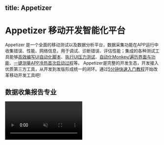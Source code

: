 title: Appetizer
---

# Appetizer 移动开发智能化平台
Appetizer 是一个全面的移动测试以及数据分析平台，数据采集功能在APP运行中收集错误、性能、网络信息，用于调试、诊断错误、评估性能；集成的各种测试工具能够[高效编写UI自动化脚本]()、[执行UI压力测试]()、[自动化Monkey/遍历界面与功能]()、[一键测量APP冷热首次启动过程]()等。 Appetizer是完整的开发生态，开发接入优质第三方工具，从开发到发版形成统一的闭环。通过[5分钟快速入门教程](get-started.html)开始改革移动开发工具吧!

## 数据收集报告专业
<video src="/videos/report.mp4" autoplay loop controls muted width="50%" class="center-block"/>
| 网络请求详细细节 | 时间轴图运行过程明明白白 | 流量优化异常简单 | 
|:-----------------:| :---------------: | :--: |
|  ![](usage/reports-details.png) |![](usage/reports-timeline.png)| ![](advanced/traffic-4.png)|

## 高级测试工具提高效率、自动化
|  从APP的浮动框方便进行手工测试  | 精确测量APP启动过程 | 配置UI压力测试 | 
|:-----------------:| :---------------: | :--: |
|  ![](usage/floating-menu.png) |![](usage/loadtime.png)| ![](usage/maxim-config.png)|

## 常用工具一键部署启停
|  常用工具一键部署启停  | STF多设备管理 | Hitchhiker接口压力测试 | 
|:-----------------:| :---------------: | :--: |
|  ![](usage/integration-all.png) |![](usage/integration-openstf.png)| ![](usage/integration-hitchhiker.png)|

{% raw %}

<a rel="license" href="http://creativecommons.org/licenses/by-nc-sa/4.0/"><img alt="Creative Commons License" style="border-width:0" src="https://i.creativecommons.org/l/by-nc-sa/4.0/88x31.png" /></a><br />This work is licensed under a <a rel="license" href="http://creativecommons.org/licenses/by-nc-sa/4.0/">Creative Commons Attribution-NonCommercial-ShareAlike 4.0 International License</a>.

{% endraw %}
